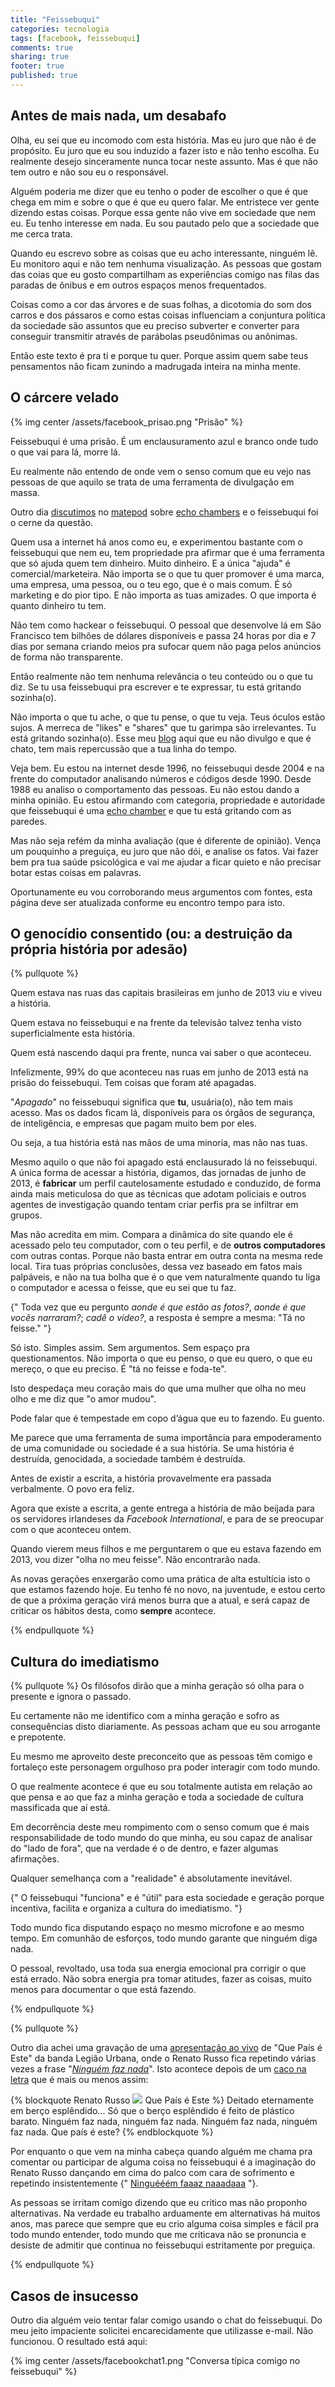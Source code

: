 ```yaml
---
title: "Feissebuqui"
categories: tecnologia
tags: [facebook, feissebuqui]
comments: true
sharing: true
footer: true
published: true
---
```


## Antes de mais nada, um desabafo

Olha, eu sei que eu incomodo com esta história. Mas eu juro que não é de propósito. Eu juro que eu sou induzido a fazer isto e não tenho escolha. Eu realmente desejo sinceramente nunca tocar neste assunto. Mas é que não tem outro e não sou eu o responsável.

Alguém poderia me dizer que eu tenho o poder de escolher o que é que chega em mim e sobre o que é que eu quero falar. Me entristece ver gente dizendo estas coisas. Porque essa gente não vive em sociedade que nem eu. Eu tenho interesse em nada. Eu sou pautado pelo que a sociedade que me cerca trata.

Quando eu escrevo sobre as coisas que eu acho interessante, ninguém lê. Eu monitoro aqui e não tem nenhuma visualização. As pessoas que gostam das coias que eu gosto compartilham as experiências comigo nas filas das paradas de ônibus e em outros espaços menos frequentados.

Coisas como a cor das árvores e de suas folhas, a dicotomia do som dos carros e dos pássaros e como estas coisas influenciam a conjuntura política da sociedade são assuntos que eu preciso subverter e converter para conseguir transmitir através de parábolas pseudônimas ou anônimas.

Então este texto é pra ti e porque tu quer. Porque assim quem sabe teus pensamentos não ficam zunindo a madrugada inteira na minha mente.

<!-- more -->

## O cárcere velado

{% img center /assets/facebook_prisao.png "Prisão" %}

Feissebuqui é uma prisão. É um enclausuramento azul e branco onde tudo o que vai para lá, morre lá.

Eu realmente não entendo de onde vem o senso comum que eu vejo nas pessoas de que aquilo se trata de uma ferramenta de divulgação em massa.

Outro dia [discutimos][1] no [matepod][2] sobre [echo chambers][3] e o feissebuqui foi o cerne da questão.

Quem usa a internet há anos como eu, e experimentou bastante com o feissebuqui que nem eu, tem propriedade pra afirmar que é uma ferramenta que só ajuda quem tem dinheiro. Muito dinheiro. E a única "ajuda" é comercial/marketeira. Não importa se o que tu quer promover é uma marca, uma empresa, uma pessoa, ou o teu ego, que é o mais comum. É só marketing e do pior tipo. E não importa as tuas amizades. O que importa é quanto dinheiro tu tem.

Não tem como hackear o feissebuqui. O pessoal que desenvolve lá em São Francisco tem bilhões de dólares disponíveis e passa 24 horas por dia e 7 dias por semana criando meios pra sufocar quem não paga pelos anúncios de forma não transparente.

Então realmente não tem nenhuma relevância o teu conteúdo ou o que tu diz. Se tu usa feissebuqui pra escrever e te expressar, tu está gritando sozinha(o).

Não importa o que tu ache, o que tu pense, o que tu veja. Teus óculos estão sujos. A merreca de "likes" e "shares" que tu garimpa são irrelevantes. Tu está gritando sozinha(o). Esse meu [blog](/) aqui que eu não divulgo e que é chato, tem mais repercussão que a tua linha do tempo.

Veja bem. Eu estou na internet desde 1996, no feissebuqui desde 2004 e na frente do computador analisando números e códigos desde 1990. Desde 1988 eu analiso o comportamento das pessoas. Eu não estou dando a minha opinião. Eu estou afirmando com categoria, propriedade e autoridade que feissebuqui é uma [echo chamber][3] e que tu está gritando com as paredes.

Mas não seja refém da minha avaliação (que é diferente de opinião). Vença um pouquinho a preguiça, eu juro que não dói, e analise os fatos. Vai fazer bem pra tua saúde psicológica e vai me ajudar a ficar quieto e não precisar botar estas coisas em palavras.

Oportunamente eu vou corroborando meus argumentos com fontes, esta página deve ser atualizada conforme eu encontro tempo para isto.

## O genocídio consentido (ou: a destruição da própria história por adesão)

{% pullquote %}

Quem estava nas ruas das capitais brasileiras em junho de 2013 viu e viveu a história.

Quem estava no feissebuqui e na frente da televisão talvez tenha visto superficialmente esta história.

Quem está nascendo daqui pra frente, nunca vai saber o que aconteceu.

Infelizmente, 99% do que aconteceu nas ruas em junho de 2013 está na prisão do feissebuqui. Tem coisas que foram até apagadas.

"*Apagado*" no feissebuqui significa que **tu**, usuária(o), não tem mais acesso. Mas os dados ficam lá, disponíveis para os órgãos de segurança, de inteligência, e empresas que pagam muito bem por eles.

Ou seja, a tua história está nas mãos de uma minoria, mas não nas tuas.

Mesmo aquilo o que não foi apagado está enclausurado lá no feissebuqui. A única forma de acessar a história, digamos, das jornadas de junho de 2013, é **fabricar** um perfil cautelosamente estudado e conduzido, de forma ainda mais meticulosa do que as técnicas que adotam policiais e outros agentes de investigação quando tentam criar perfis pra se infiltrar em grupos.

Mas não acredita em mim. Compara a dinâmica do site quando ele é acessado pelo teu computador, com o teu perfil, e de **outros computadores** com outras contas. Porque não basta entrar em outra conta na mesma rede local. Tira tuas próprias conclusões, dessa vez baseado em fatos mais palpáveis, e não na tua bolha que é o que vem naturalmente quando tu liga o computador e acessa o feisse, que eu sei que tu faz.

{" Toda vez que eu pergunto *aonde é que estão as fotos?*, *aonde é que vocês narraram?*; *cadê o vídeo?*, a resposta é sempre a mesma: "Tá no feisse." "}

Só isto. Simples assim. Sem argumentos. Sem espaço pra questionamentos. Não importa o que eu penso, o que eu quero, o que eu mereço, o que eu preciso. É "tá no feisse e foda-te".

Isto despedaça meu coração mais do que uma mulher que olha no meu olho e me diz que "o amor mudou".

Pode falar que é tempestade em copo d’água que eu to fazendo. Eu guento.

Me parece que uma ferramenta de suma importância para empoderamento de uma comunidade ou sociedade é a sua história. Se uma história é destruída, genocidada, a sociedade também é destruída.

Antes de existir a escrita, a história provavelmente era passada verbalmente. O povo era feliz.

Agora que existe a escrita, a gente entrega a história de mão beijada para os servidores irlandeses da *Facebook International*, e para de se preocupar com o que aconteceu ontem.

Quando vierem meus filhos e me perguntarem o que eu estava fazendo em 2013, vou dizer "olha no meu feisse". Não encontrarão nada.

As novas gerações enxergarão como uma prática de alta estultícia isto o que estamos fazendo hoje. Eu tenho fé no novo, na juventude, e estou certo de que a próxima geração virá menos burra que a atual, e será capaz de criticar os hábitos desta, como **sempre** acontece.

{% endpullquote %}

## Cultura do imediatismo

{% pullquote %}
Os filósofos dirão que a minha geração só olha para o presente e ignora o passado.

Eu certamente não me identifico com a minha geração e sofro as consequências disto diariamente. As pessoas acham que eu sou arrogante e prepotente.

Eu mesmo me aproveito deste preconceito que as pessoas têm comigo e fortaleço este personagem orgulhoso pra poder interagir com todo mundo.

O que realmente acontece é que eu sou totalmente autista em relação ao que pensa e ao que faz a minha geração e toda a sociedade de cultura massificada que aí está.

Em decorrência deste meu rompimento com o senso comum que é mais responsabilidade de todo mundo do que minha, eu sou capaz de analisar do "lado de fora", que na verdade é o de dentro, e fazer algumas afirmações.

Qualquer semelhança com a "realidade" é absolutamente inevitável.

{" O feissebuqui "funciona" e é "útil" para esta sociedade e geração porque incentiva, facilita e organiza a cultura do imediatismo. "}

Todo mundo fica disputando espaço no mesmo microfone e ao mesmo tempo. Em comunhão de esforços, todo mundo garante que ninguém diga nada.

O pessoal, revoltado, usa toda sua energia emocional pra corrigir o que está errado. Não sobra energia pra tomar atitudes, fazer as coisas, muito menos para documentar o que está fazendo.

{% endpullquote %}

{% pullquote %}

Outro dia achei uma gravação de uma [apresentação ao vivo][6] de "Que País é Este" da banda Legião Urbana, onde o Renato Russo fica repetindo várias vezes a frase "[*Ninguém faz nada*][4]". Isto acontece depois de um [caco na letra][5] que é mais ou menos assim:

{% blockquote Renato Russo ![][5] Que País é Este %}
Deitado eternamente em berço esplêndido...
Só que o berço esplêndido é feito de plástico barato.
Ninguém faz nada, ninguém faz nada.
Ninguém faz nada, ninguém faz nada.
Que país é este?
{% endblockquote %}

Por enquanto o que vem na minha cabeça quando alguém me chama pra comentar ou participar de alguma coisa no feissebuqui é a imaginação do Renato Russo dançando em cima do palco com cara de sofrimento e repetindo insistentemente {" [Ninguééém faaaz naaadaaa][4] "}.

As pessoas se irritam comigo dizendo que eu critico mas não proponho alternativas. Na verdade eu trabalho arduamente em alternativas há muitos anos, mas parece que sempre que eu crio alguma coisa simples e fácil pra todo mundo entender, todo mundo que me criticava não se pronuncia e desiste de admitir que continua no feissebuqui estritamente por preguiça.

{% endpullquote %}

## Casos de insucesso

Outro dia alguém veio tentar falar comigo usando o chat do feissebuqui. Do meu jeito impaciente solicitei encarecidamente que utilizasse e-mail. Não funcionou. O resultado está aqui:

{% img center /assets/facebookchat1.png "Conversa típica comigo no feissebuqui" %}

[1]: https://matehackers.org/doku.php/matepod?&#primeiro_podcast
[2]: https://matehackers.org/doku.php/matepod
[3]: https://en.wikipedia.org/wiki/Echo_chamber_%28media%29
[4]: https://www.youtube.com/watch?v=wVLFLnlUo_c&t=2m2s
[5]: http://books.google.com.br/books?id=zONY5xGk0EEC&lpg=PT418&dq=%22s%C3%B3%20que%20o%20ber%C3%A7o%20espl%C3%AAndido%20%C3%A9%20feito%20de%20pl%C3%A1stico%20barato%22&pg=PT418#v=onepage&q&f=false
[6]: https://www.youtube.com/watch?v=wVLFLnlUo_c

